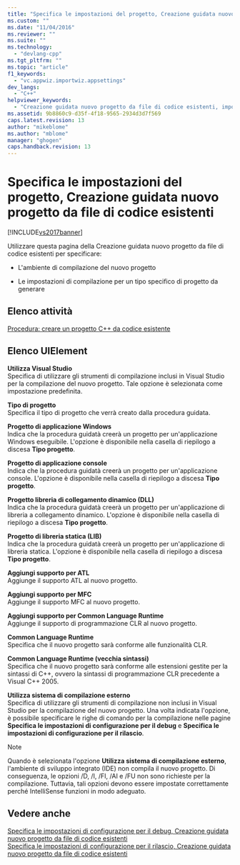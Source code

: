 ```yaml
---
title: "Specifica le impostazioni del progetto, Creazione guidata nuovo progetto da file di codice esistenti | Microsoft Docs"
ms.custom: ""
ms.date: "11/04/2016"
ms.reviewer: ""
ms.suite: ""
ms.technology: 
  - "devlang-cpp"
ms.tgt_pltfrm: ""
ms.topic: "article"
f1_keywords: 
  - "vc.appwiz.importwiz.appsettings"
dev_langs: 
  - "C++"
helpviewer_keywords: 
  - "Creazione guidata nuovo progetto da file di codice esistenti, impostazioni progetto"
ms.assetid: 9b8860c9-d35f-4f18-9565-2934d3d7f569
caps.latest.revision: 13
author: "mikeblome"
ms.author: "mblome"
manager: "ghogen"
caps.handback.revision: 13
---
```

# Specifica le impostazioni del progetto, Creazione guidata nuovo progetto da file di codice esistenti
[!INCLUDE[vs2017banner](../assembler/inline/includes/vs2017banner.md)]

Utilizzare questa pagina della Creazione guidata nuovo progetto da file di codice esistenti per specificare:  
  
-   L'ambiente di compilazione del nuovo progetto  
  
-   Le impostazioni di compilazione per un tipo specifico di progetto da generare  
  
## Elenco attività  
 [Procedura: creare un progetto C\+\+ da codice esistente](../ide/how-to-create-a-cpp-project-from-existing-code.md)  
  
## Elenco UIElement  
 **Utilizza Visual Studio**  
 Specifica di utilizzare gli strumenti di compilazione inclusi in Visual Studio per la compilazione del nuovo progetto.  Tale opzione è selezionata come impostazione predefinita.  
  
 **Tipo di progetto**  
 Specifica il tipo di progetto che verrà creato dalla procedura guidata.  
  
 **Progetto di applicazione Windows**  
 Indica che la procedura guidatà creerà un progetto per un'applicazione Windows eseguibile.  L'opzione è disponibile nella casella di riepilogo a discesa **Tipo progetto**.  
  
 **Progetto di applicazione console**  
 Indica che la procedura guidatà creerà un progetto per un'applicazione console.  L'opzione è disponibile nella casella di riepilogo a discesa **Tipo progetto**.  
  
 **Progetto libreria di collegamento dinamico \(DLL\)**  
 Indica che la procedura guidatà creerà un progetto per un'applicazione di libreria a collegamento dinamico.  L'opzione è disponibile nella casella di riepilogo a discesa **Tipo progetto**.  
  
 **Progetto di libreria statica \(LIB\)**  
 Indica che la procedura guidatà creerà un progetto per un'applicazione di libreria statica.  L'opzione è disponibile nella casella di riepilogo a discesa **Tipo progetto**.  
  
 **Aggiungi supporto per ATL**  
 Aggiunge il supporto ATL al nuovo progetto.  
  
 **Aggiungi supporto per MFC**  
 Aggiunge il supporto MFC al nuovo progetto.  
  
 **Aggiungi supporto per Common Language Runtime**  
 Aggiunge il supporto di programmazione CLR al nuovo progetto.  
  
 **Common Language Runtime**  
 Specifica che il nuovo progetto sarà conforme alle funzionalità CLR.  
  
 **Common Language Runtime \(vecchia sintassi\)**  
 Specifica che il nuovo progetto sarà conforme alle estensioni gestite per la sintassi di C\+\+, ovvero la sintassi di programmazione CLR precedente a Visual C\+\+ 2005.  
  
 **Utilizza sistema di compilazione esterno**  
 Specifica di utilizzare gli strumenti di compilazione non inclusi in Visual Studio per la compilazione del nuovo progetto.  Una volta indicata l'opzione, è possibile specificare le righe di comando per la compilazione nelle pagine **Specifica le impostazioni di configurazione per il debug** e **Specifica le impostazioni di configurazione per il rilascio**.  
  
> [!NOTE]
>  Quando è selezionata l'opzione **Utilizza sistema di compilazione esterno**, l'ambiente di sviluppo integrato \(IDE\) non compila il nuovo progetto. Di conseguenza, le opzioni \/D, \/I, \/FI, \/AI e \/FU non sono richieste per la compilazione.  Tuttavia, tali opzioni devono essere impostate correttamente perché IntelliSense funzioni in modo adeguato.  
  
## Vedere anche  
 [Specifica le impostazioni di configurazione per il debug, Creazione guidata nuovo progetto da file di codice esistenti](../ide/specify-debug-configuration-settings.md)   
 [Specifica le impostazioni di configurazione per il rilascio, Creazione guidata nuovo progetto da file di codice esistenti](../ide/specify-release-configuration.md)